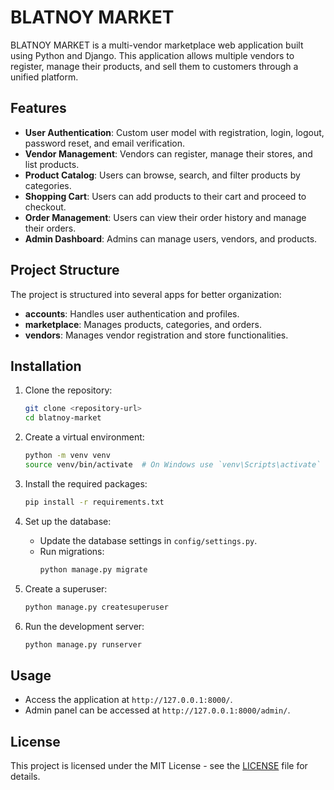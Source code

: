 # BLATNOY MARKET

BLATNOY MARKET is a multi-vendor marketplace web application built using Python and Django. This application allows multiple vendors to register, manage their products, and sell them to customers through a unified platform.

## Features

- **User Authentication**: Custom user model with registration, login, logout, password reset, and email verification.
- **Vendor Management**: Vendors can register, manage their stores, and list products.
- **Product Catalog**: Users can browse, search, and filter products by categories.
- **Shopping Cart**: Users can add products to their cart and proceed to checkout.
- **Order Management**: Users can view their order history and manage their orders.
- **Admin Dashboard**: Admins can manage users, vendors, and products.

## Project Structure

The project is structured into several apps for better organization:

- **accounts**: Handles user authentication and profiles.
- **marketplace**: Manages products, categories, and orders.
- **vendors**: Manages vendor registration and store functionalities.

## Installation

1. Clone the repository:
   ```bash
   git clone <repository-url>
   cd blatnoy-market
   ```

2. Create a virtual environment:
   ```bash
   python -m venv venv
   source venv/bin/activate  # On Windows use `venv\Scripts\activate`
   ```

3. Install the required packages:
   ```bash
   pip install -r requirements.txt
   ```

4. Set up the database:
   - Update the database settings in `config/settings.py`.
   - Run migrations:
     ```bash
     python manage.py migrate
     ```

5. Create a superuser:
   ```bash
   python manage.py createsuperuser
   ```

6. Run the development server:
   ```bash
   python manage.py runserver
   ```

## Usage

- Access the application at `http://127.0.0.1:8000/`.
- Admin panel can be accessed at `http://127.0.0.1:8000/admin/`.

## License

This project is licensed under the MIT License - see the [LICENSE](LICENSE) file for details.